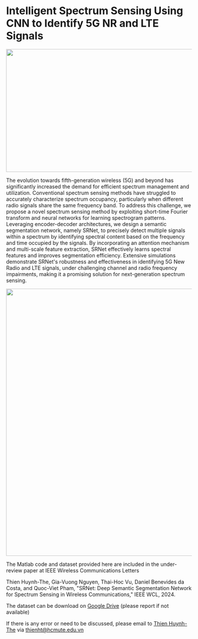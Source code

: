 # Intelligent Spectrum Sensing Using CNN to Identify 5G NR and LTE Signals

<img src="https://github.com/ThienHuynhThe/SpectrumSensing_5GLTE/blob/main/framework.png" height="334px" width="688px" >

The evolution towards fifth-generation wireless (5G) and beyond has significantly increased the demand for efficient spectrum management and utilization. Conventional spectrum sensing methods have struggled to accurately characterize spectrum occupancy, particularly when different radio signals share the same frequency band.
To address this challenge, we propose a novel spectrum sensing method by exploiting short-time Fourier transform and neural networks for learning spectrogram patterns. Leveraging encoder-decoder architectures, we design a semantic segmentation network, namely SRNet, to precisely detect multiple signals within a spectrum by identifying spectral content based on the frequency and time occupied by the signals. By incorporating an attention mechanism and multi-scale feature extraction, SRNet effectively learns spectral features and improves segmentation efficiency. Extensive simulations demonstrate SRNet's robustness and effectiveness in identifying 5G New Radio and LTE signals, under challenging channel and radio frequency impairments, making it a promising solution for next-generation spectrum sensing.

<img src="https://github.com/ThienHuynhThe/SpectrumSensing_5GLTE/blob/main/SRNet" height="726px" width="606px" >

The Matlab code and dataset provided here are included in the under-review paper at IEEE Wireless Communications Letters

Thien Huynh-The, Gia-Vuong Nguyen, Thai-Hoc Vu, Daniel Benevides da Costa, and Quoc-Viet Pham, "SRNet: Deep Semantic Segmentation Network for Spectrum Sensing in Wireless Communications," IEEE WCL, 2024.

The dataset can be download on [Google Drive](https://drive.google.com/drive/folders/1DI4dicM65Mix4HgkAnl628AUnUCaZooo?usp=sharing) (please report if not available) 

If there is any error or need to be discussed, please email to [Thien Huynh-The](https://sites.google.com/site/thienhuynhthe/home) via thienht@hcmute.edu.vn
